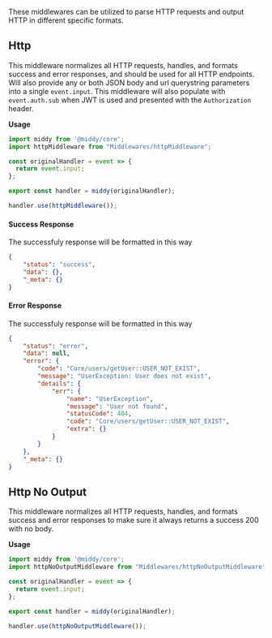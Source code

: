 These middlewares can be utilized to parse HTTP requests and output HTTP in different specific formats.

## Http

This middleware normalizes all HTTP requests, handles, and formats success and error responses, and should be used for all HTTP endpoints. Will also provide any or both JSON body and url querystring parameters into a single `event.input`. This middleware will also populate with `event.auth.sub` when JWT is used and presented with the `Authorization` header.

**Usage**

```js
import middy from '@middy/core';
import httpMiddleware from "Middlewares/httpMiddleware";

const originalHandler = event => {
  return event.input;
};

export const handler = middy(originalHandler);

handler.use(httpMiddleware());
```

#### Success Response

The successfuly response will be formatted in this way
```json
{
    "status": "success",
    "data": {},
    "_meta": {}
}
```

#### Error Response

The successfuly response will be formatted in this way
```json
{
    "status": "error",
    "data": null,
    "error": {
        "code": "Core/users/getUser::USER_NOT_EXIST",
        "message": "UserException: User does not exist",
        "details": {
            "err": {
                "name": "UserException",
                "message": "User not found",
                "statusCode": 404,
                "code": "Core/users/getUser::USER_NOT_EXIST",
                "extra": {}
            }
        }
    },
    "_meta": {}
}
```

## Http No Output

This middleware normalizes all HTTP requests, handles, and formats success and error responses to make sure it always returns a success 200 with no body.

**Usage**

```js
import middy from '@middy/core';
import httpNoOutputMiddleware from "Middlewares/httpNoOutputMiddleware";

const originalHandler = event => {
  return event.input;
};

export const handler = middy(originalHandler);

handler.use(httpNoOutputMiddleware());
```